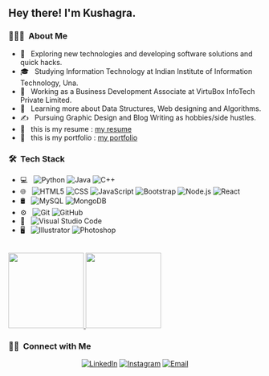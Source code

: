 <h2> Hey there! I'm Kushagra.</h2>

<h3> 👨🏻‍💻 &nbsp;About Me </h3>

- 🤔 &nbsp; Exploring new technologies and developing software solutions and quick hacks.
- 🎓 &nbsp; Studying Information Technology at Indian Institute of Information Technology, Una.
- 💼 &nbsp; Working as a Business Development Associate at VirtuBox InfoTech Private Limited.
- 🌱 &nbsp; Learning more about Data Structures, Web designing and Algorithms.
- ✍️ &nbsp; Pursuing Graphic Design and Blog Writing as hobbies/side hustles.
- 📜 &nbsp; this is my resume : <a href="https://drive.google.com/file/d/17QmO1e1vwdrZ5HWQNSCEoq0y03ePC9-b/view?usp=sharing">my resume</a>
- 🔗 &nbsp; this is my portfolio : <a href="https://kush-portfolio.netlify.app/">my portfolio</a>

<h3> 🛠 &nbsp;Tech Stack</h3>

- 💻 &nbsp;
  ![Python](https://img.shields.io/badge/-Python-333333?style=flat&logo=python)
  ![Java](https://img.shields.io/badge/-Java-333333?style=flat&logo=Java&logoColor=007396)
  ![C++](https://img.shields.io/badge/-C++-333333?style=flat&logo=C%2B%2B&logoColor=00599C)
- 🌐 &nbsp;
  ![HTML5](https://img.shields.io/badge/-HTML5-333333?style=flat&logo=HTML5)
  ![CSS](https://img.shields.io/badge/-CSS-333333?style=flat&logo=CSS3&logoColor=1572B6)
  ![JavaScript](https://img.shields.io/badge/-JavaScript-333333?style=flat&logo=javascript)
  ![Bootstrap](https://img.shields.io/badge/-Bootstrap-333333?style=flat&logo=bootstrap&logoColor=563D7C)
  ![Node.js](https://img.shields.io/badge/-Node.js-333333?style=flat&logo=node.js)
  ![React](https://img.shields.io/badge/-React-333333?style=flat&logo=react)
- 🛢 &nbsp;
  ![MySQL](https://img.shields.io/badge/-MySQL-333333?style=flat&logo=mysql)
  ![MongoDB](https://img.shields.io/badge/-MongoDB-333333?style=flat&logo=mongodb)
- ⚙️ &nbsp;
  ![Git](https://img.shields.io/badge/-Git-333333?style=flat&logo=git)
  ![GitHub](https://img.shields.io/badge/-GitHub-333333?style=flat&logo=github)
- 🔧 &nbsp;
  ![Visual Studio Code](https://img.shields.io/badge/-Visual%20Studio%20Code-333333?style=flat&logo=visual-studio-code&logoColor=007ACC)
- 🖥 &nbsp;
  ![Illustrator](https://img.shields.io/badge/-Illustrator-333333?style=flat&logo=adobe-illustrator)
  ![Photoshop](https://img.shields.io/badge/-Photoshop-333333?style=flat&logo=adobe-photoshop)

<br/>

<a href="https://github.com/C-Y-P-H-E-R">
  <img height="150em" src="https://github-readme-stats.vercel.app/api?username=C-Y-P-H-E-R&theme=buefy&show_icons=true" />
  <img height="150em" src="https://github-readme-stats.vercel.app/api/top-langs/?username=C-Y-P-H-E-R&theme=buefy&layout=compact" />
</a>

<br/>

<h3> 🤝🏻 &nbsp;Connect with Me </h3>

<p align="center">
<!-- <a href="https://www.adityavsingh.com/"><img alt="Website" src="https://img.shields.io/badge/Website-www.adityavsingh.com-blue?style=flat-square&logo=google-chrome"></a> -->
<a href="https://www.linkedin.com/in/kushagrasharmaofficial/"><img alt="LinkedIn" src="https://img.shields.io/badge/LinkedIn-Kushagra%20sharma%20-blue?style=flat-square&logo=linkedin"></a>
<a href="https://www.instagram.com/Hogg_word/"><img alt="Instagram" src="https://img.shields.io/badge/Instagram-Hogg_word-blue?style=flat-square&logo=instagram"></a>
<a href="mailto:quasarkid123@gmail.com"><img alt="Email" src="https://img.shields.io/badge/Email-quasarkid123@gmail.com-blue?style=flat-square&logo=gmail"></a>
</p>
